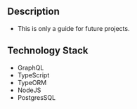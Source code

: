 ## Description
- This is only a guide for future projects.

## Technology Stack
- GraphQL
- TypeScript
- TypeORM
- NodeJS
- PostgresSQL

